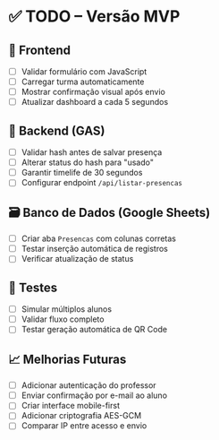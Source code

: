 # ✅ TODO – Versão MVP

## 🔹 Frontend
- [ ] Validar formulário com JavaScript
- [ ] Carregar turma automaticamente
- [ ] Mostrar confirmação visual após envio
- [ ] Atualizar dashboard a cada 5 segundos

## 🔐 Backend (GAS)
- [ ] Validar hash antes de salvar presença
- [ ] Alterar status do hash para "usado"
- [ ] Garantir timelife de 30 segundos
- [ ] Configurar endpoint `/api/listar-presencas`

## 🗃️ Banco de Dados (Google Sheets)
- [ ] Criar aba `Presencas` com colunas corretas
- [ ] Testar inserção automática de registros
- [ ] Verificar atualização de status

## 🧪 Testes
- [ ] Simular múltiplos alunos
- [ ] Validar fluxo completo
- [ ] Testar geração automática de QR Code

## 📈 Melhorias Futuras
- [ ] Adicionar autenticação do professor
- [ ] Enviar confirmação por e-mail ao aluno
- [ ] Criar interface mobile-first
- [ ] Adicionar criptografia AES-GCM
- [ ] Comparar IP entre acesso e envio
